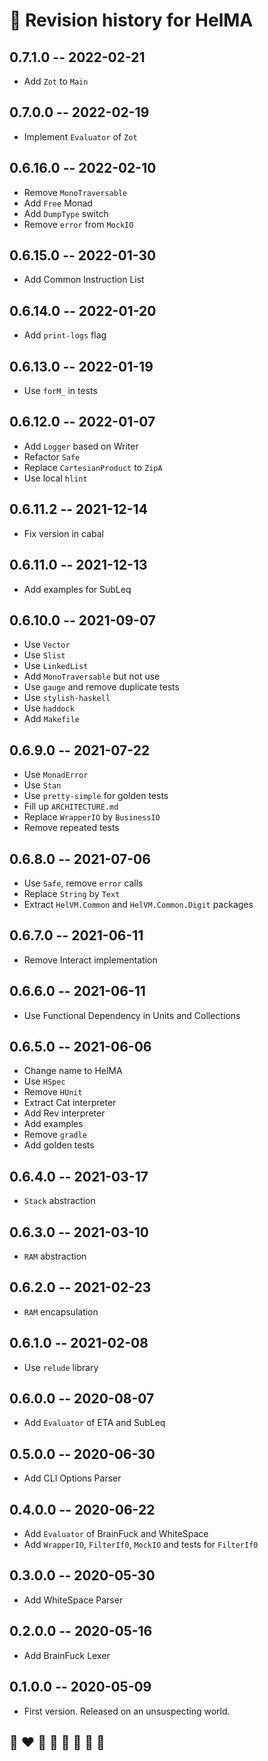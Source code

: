 # 📅 Revision history for HelMA

## 0.7.1.0 -- 2022-02-21

* Add `Zot` to `Main`

## 0.7.0.0 -- 2022-02-19

* Implement `Evaluator` of `Zot` 

## 0.6.16.0 -- 2022-02-10

* Remove `MonoTraversable`
* Add `Free` Monad
* Add `DumpType` switch
* Remove `error` from `MockIO`

## 0.6.15.0 -- 2022-01-30

* Add Common Instruction List

## 0.6.14.0 -- 2022-01-20

* Add `print-logs` flag

## 0.6.13.0 -- 2022-01-19

* Use `forM_` in tests

## 0.6.12.0 -- 2022-01-07

* Add `Logger` based on Writer
* Refactor `Safe`
* Replace `CartesianProduct` to `ZipA`
* Use local `hlint`

## 0.6.11.2 -- 2021-12-14

* Fix version in cabal

## 0.6.11.0 -- 2021-12-13

* Add examples for SubLeq

## 0.6.10.0 -- 2021-09-07

* Use `Vector`
* Use `Slist`
* Use `LinkedList`
* Add `MonoTraversable` but not use
* Use `gauge` and remove duplicate tests
* Use `stylish-haskell`
* Use `haddock`
* Add `Makefile`

## 0.6.9.0  -- 2021-07-22

* Use `MonadError`
* Use `Stan`
* Use `pretty-simple` for golden tests
* Fill up `ARCHITECTURE.md`
* Replace `WrapperIO` by `BusinessIO`
* Remove repeated tests

## 0.6.8.0  -- 2021-07-06

* Use `Safe`, remove `error` calls
* Replace `String` by `Text`
* Extract `HelVM.Common` and `HelVM.Common.Digit` packages

## 0.6.7.0  -- 2021-06-11

* Remove Interact implementation

## 0.6.6.0  -- 2021-06-11

* Use Functional Dependency in Units and Collections

## 0.6.5.0  -- 2021-06-06

* Change name to HelMA
* Use `HSpec`
* Remove `HUnit`
* Extract Cat interpreter
* Add Rev interpreter
* Add examples
* Remove `gradle`
* Add golden tests

## 0.6.4.0  -- 2021-03-17

* `Stack` abstraction

## 0.6.3.0  -- 2021-03-10

* `RAM` abstraction

## 0.6.2.0  -- 2021-02-23

* `RAM` encapsulation

## 0.6.1.0  -- 2021-02-08

* Use `relude` library

## 0.6.0.0  -- 2020-08-07

* Add `Evaluator` of ETA and SubLeq

## 0.5.0.0  -- 2020-06-30

* Add CLI Options Parser

## 0.4.0.0  -- 2020-06-22

* Add `Evaluator` of BrainFuck and WhiteSpace
* Add `WrapperIO`, `FilterIf0`, `MockIO` and tests for `FilterIf0`

## 0.3.0.0  -- 2020-05-30

* Add WhiteSpace Parser

## 0.2.0.0  -- 2020-05-16

* Add BrainFuck Lexer

## 0.1.0.0  -- 2020-05-09

* First version. Released on an unsuspecting world.

## 🌈 ❤️ 💛 💚 💙 🤍 🖤 🦄
